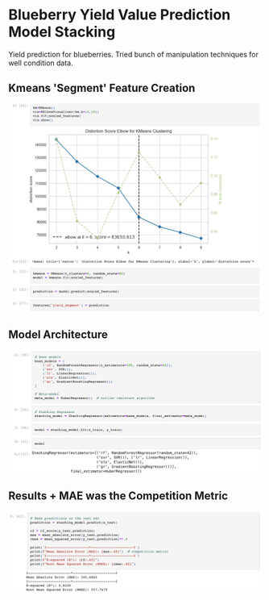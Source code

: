 # Blueberry Yield Value Prediction Model Stacking
Yield prediction for blueberries. Tried bunch of manipulation techniques for well condition data.


## Kmeans 'Segment' Feature Creation
![Kmeans Feature Eng](images/feature_eng_Kmeans.png)

## Model Architecture 
![Model Arch](images/model_architecture.png)

## Results + MAE was the Competition Metric
![Prediction/Model Performance](images/prediction_results.png)

